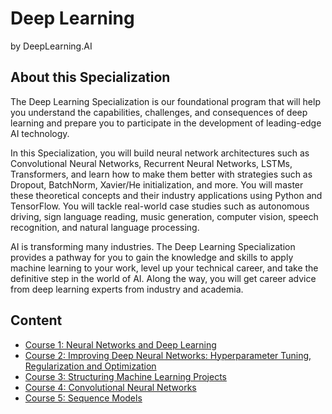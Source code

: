 # Deep Learning
by DeepLearning.AI

## About this Specialization
The Deep Learning Specialization is our foundational program that will help you understand the capabilities, challenges, and consequences of deep learning and prepare you to participate in the development of leading-edge AI technology.

In this Specialization, you will build neural network architectures such as Convolutional Neural Networks, Recurrent Neural Networks, LSTMs, Transformers, and learn how to make them better with strategies such as Dropout, BatchNorm, Xavier/He initialization, and more. You will master these theoretical concepts and their industry applications using Python and TensorFlow. You will tackle real-world case studies such as autonomous driving, sign language reading, music generation, computer vision, speech recognition, and natural language processing.

AI is transforming many industries. The Deep Learning Specialization provides a pathway for you to gain the knowledge and skills to apply machine learning to your work, level up your technical career, and take the definitive step in the world of AI. Along the way, you will get career advice from deep learning experts from industry and academia.

## Content
* [Course 1: Neural Networks and Deep Learning](./M1_Neural_Networks_and_Deep_Learning/README.md)
* [Course 2: Improving Deep Neural Networks: Hyperparameter Tuning, Regularization and Optimization](./M2_Improving_Deep_Neural_Networks_Hyperparameter_Tuning_Regularization_and_Optimization_Improving/README.md)
* [Course 3: Structuring Machine Learning Projects](./M3_Structuring_Machine_Learning_Projects/README.md)
* [Course 4: Convolutional Neural Networks](./M4_Convolutional_Neural_Networks/README.md)
* [Course 5: Sequence Models](./M5_Sequence_Models/README.md)
